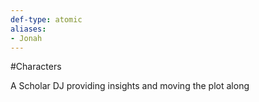 ```yaml
---
def-type: atomic
aliases: 
- Jonah
---
```

#Characters

A Scholar DJ providing insights and moving the plot along